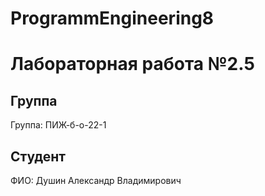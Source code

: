 # ProgrammEngineering8

# Лабораторная работа №2.5
## Группа
Группа: ПИЖ-б-о-22-1

## Студент
ФИО: Душин Александр Владимирович
